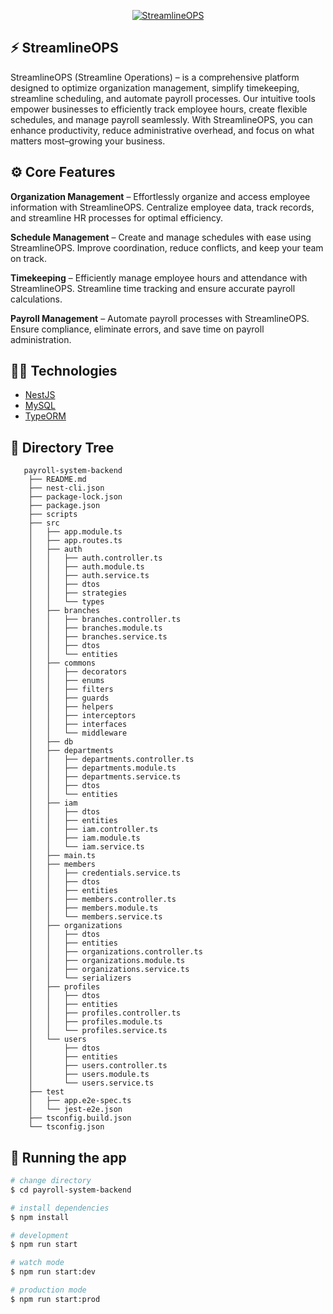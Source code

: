 <p align="center">
  <a href="https://github.com/DOWINN-INTERN/payroll-system-backend" target="blank"><img src="https://lh3.googleusercontent.com/d/1P-qIRicZKkHpjNgqF42G7aHb0ezIYTvQ" alt="StreamlineOPS" /></a>
</p>

## ⚡ StreamlineOPS

StreamlineOPS (Streamline Operations) – is a comprehensive platform designed to optimize organization management, simplify timekeeping, streamline scheduling, and automate payroll processes. Our intuitive tools empower businesses to efficiently track employee hours, create flexible schedules, and manage payroll seamlessly. With StreamlineOPS, you can enhance productivity, reduce administrative overhead, and focus on what matters most–growing your business.

## ⚙ Core Features

**Organization Management** – Effortlessly organize and access employee information with StreamlineOPS. Centralize employee data, track records, and streamline HR processes for optimal efficiency.

**Schedule Management** – Create and manage schedules with ease using StreamlineOPS. Improve coordination, reduce conflicts, and keep your team on track.

**Timekeeping** – Efficiently manage employee hours and attendance with StreamlineOPS. Streamline time tracking and ensure accurate payroll calculations.

**Payroll Management** – Automate payroll processes with StreamlineOPS. Ensure compliance, eliminate errors, and save time on payroll administration.

## 🐱‍💻 Technologies

- [NestJS](https://nestjs.com/)
- [MySQL](https://www.mysql.com/)
- [TypeORM](https://typeorm.io/)

## 🌲 Directory Tree

```
   payroll-system-backend
    ├── README.md
    ├── nest-cli.json
    ├── package-lock.json
    ├── package.json
    ├── scripts
    ├── src
    │   ├── app.module.ts
    │   ├── app.routes.ts
    │   ├── auth
    │   │   ├── auth.controller.ts
    │   │   ├── auth.module.ts
    │   │   ├── auth.service.ts
    │   │   ├── dtos
    │   │   ├── strategies
    │   │   └── types
    │   ├── branches
    │   │   ├── branches.controller.ts
    │   │   ├── branches.module.ts
    │   │   ├── branches.service.ts
    │   │   ├── dtos
    │   │   └── entities
    │   ├── commons
    │   │   ├── decorators
    │   │   ├── enums
    │   │   ├── filters
    │   │   ├── guards
    │   │   ├── helpers
    │   │   ├── interceptors
    │   │   ├── interfaces
    │   │   └── middleware
    │   ├── db
    │   ├── departments
    │   │   ├── departments.controller.ts
    │   │   ├── departments.module.ts
    │   │   ├── departments.service.ts
    │   │   ├── dtos
    │   │   └── entities
    │   ├── iam
    │   │   ├── dtos
    │   │   ├── entities
    │   │   ├── iam.controller.ts
    │   │   ├── iam.module.ts
    │   │   └── iam.service.ts
    │   ├── main.ts
    │   ├── members
    │   │   ├── credentials.service.ts
    │   │   ├── dtos
    │   │   ├── entities
    │   │   ├── members.controller.ts
    │   │   ├── members.module.ts
    │   │   └── members.service.ts
    │   ├── organizations
    │   │   ├── dtos
    │   │   ├── entities
    │   │   ├── organizations.controller.ts
    │   │   ├── organizations.module.ts
    │   │   ├── organizations.service.ts
    │   │   └── serializers
    │   ├── profiles
    │   │   ├── dtos
    │   │   ├── entities
    │   │   ├── profiles.controller.ts
    │   │   ├── profiles.module.ts
    │   │   └── profiles.service.ts
    │   └── users
    │       ├── dtos
    │       ├── entities
    │       ├── users.controller.ts
    │       ├── users.module.ts
    │       └── users.service.ts
    ├── test
    │   ├── app.e2e-spec.ts
    │   └── jest-e2e.json
    ├── tsconfig.build.json
    └── tsconfig.json
```

## 🚀 Running the app

```bash
# change directory
$ cd payroll-system-backend

# install dependencies
$ npm install

# development
$ npm run start

# watch mode
$ npm run start:dev

# production mode
$ npm run start:prod
```
